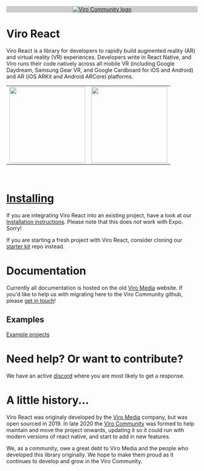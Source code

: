<p align="center" style="background-color: #CCCCCC;">
  <a href="https://virocommunity.github.io/">
    <img src="https://raw.githubusercontent.com/ViroCommunity/virocommunity.github.io/main/viro_community_logo.png" alt="Viro Community logo">
  </a>
</p>

# Viro React

Viro React is a library for developers to rapidly build augmented reality (AR) and virtual reality (VR) experiences. Developers write in React Native, and Viro runs their code natively across all mobile VR (including Google Daydream, Samsung Gear VR, and Google Cardboard for iOS and Android) and AR (iOS ARKit and Android ARCore) platforms.

<table>
  <tr>
    <td align="center">
      <img height="200" src="https://raw.githubusercontent.com/viromedia/viro/master/code-samples/js/ARCarDemo/viro_car_marker_demo.gif">
    </td>
    <td align="center">
      <img height="200" src="https://raw.githubusercontent.com/viromedia/viro/master/code-samples/js/ARPosterDemo/viro_black_panther_marker_demo.gif">
    </td>
  </tr>
</table>
<br/>

# [Installing](readmes/INSTALL.md)

If you are integrating Viro React into an existing project, have a look at our [Installation instructions](readmes/INSTALL.md). Please note that this does _not_ work with Expo. Sorry!

If you are starting a fresh project with Viro React, consider cloning our [starter kit](https://github.com/ViroCommunity/starter-kit) repo instead.

# Documentation

Currently all documentation is hosted on the old [Viro Media](http://docs.viromedia.com/) website. If you'd like to help us with migrating here to the Viro Community github, please [get in touch](https://discord.gg/YfxDBGTxvG)!

## Examples

[Example projects](readmes/EXAMPLES.md)

# Need help? Or want to contribute?

We have an active [discord](https://discord.gg/YfxDBGTxvG) where you are most likely to get a response.

# A little history...

Viro React was originaly developed by the [Viro Media](http://www.viromedia.com/) company, but was open sourced in 2019. In late 2020 the [Viro Community](https://virocommunity.github.io/) was formed to help maintain and move the project onwards, updating it so it could run with modern versions of react native, and start to add in new features.

We, as a community, owe a great debt to Viro Media and the people who developed this library originally. We hope to make them proud as it continues to develop and grow in the Viro Community.

